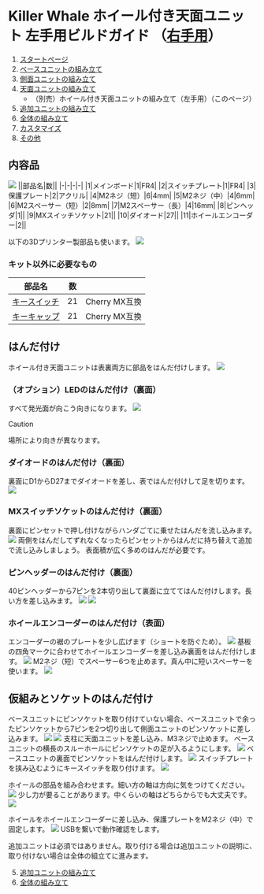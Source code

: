 # Killer Whale ホイール付き天面ユニット 左手用ビルドガイド （[右手用](../右手用/4_ホイール付き天面ユニット.md)）

1. [スタートページ](../README.md)
2. [ベースユニットの組み立て](../左手用/2_ベースユニット.md)
3. [側面ユニットの組み立て](../左手用/3_側面ユニット_トラックボール.md)
4. [天面ユニットの組み立て](../左手用/4_天面ユニット.md)
   - （別売）ホイール付き天面ユニットの組み立て（左手用）（このページ）
5. [追加ユニットの組み立て](../左手用/5_追加ユニット.md)
6. [全体の組み立て](../左手用/6_全体の組み立て.md)
7. [カスタマイズ](../左手用/7_カスタマイズ.md)
8. [その他](../左手用/8_その他.md)

## 内容品
![](../img/4_2_wheeltop_l/4_2_1_contents.jpg)
||部品名|数||
|-|-|-|-|
|1|メインボード|1|FR4|
|2|スイッチプレート|1|FR4|
|3|保護プレート|2|アクリル|
|4|M2ネジ（短）|6|4mm|
|5|M2ネジ（中）|4|6mm|
|6|M2スペーサー（短）|2|8mm|
|7|M2スペーサー（長）|4|16mm|
|8|ピンヘッダ|1||
|9|MXスイッチソケット|21||
|10|ダイオード|27||
|11|ホイールエンコーダー|2||

以下の3Dプリンター製部品も使います。
![](../img/4_2_wheeltop_l/IMG_3406.jpg)

### キット以外に必要なもの
|部品名|数||
|-|-|-|
|[キースイッチ](https://shop.yushakobo.jp/collections/all-switches)|21|Cherry MX互換|
|[キーキャップ](https://shop.yushakobo.jp/collections/keycaps)|21|Cherry MX互換|

## はんだ付け
ホイール付き天面ユニットは表裏両方に部品をはんだ付けします。
![](../img/4_2_wheeltop_l/4_2_2_overall.jpg)

### （オプション）LEDのはんだ付け（裏面）
すべて発光面が向こう向きになります。
![](../img/4_2_wheeltop_l/4_2_3_led.jpg)
> [!CAUTION]
> 場所により向きが異なります。

### ダイオードのはんだ付け（裏面）
裏面にD1からD27までダイオードを差し、表ではんだ付けして足を切ります。
![](../img/4_2_wheeltop_l/4_2_4_diodes.jpg)
### MXスイッチソケットのはんだ付け（裏面）
裏面にピンセットで押し付けながらハンダごてに乗せたはんだを流し込みます。
![](../img/4_2_wheeltop_l/4_2_5_sockets.jpg)
両側をはんだしてずれなくなったらピンセットからはんだに持ち替えて追加で流し込みしましょう。  表面積が広く多めのはんだが必要です。

### ピンヘッダーのはんだ付け（裏面）
40ピンヘッダーから7ピンを2本切り出して裏面に立ててはんだ付けします。長い方を差し込みます。
![](../img/c_pin_header_7.jpg)
![](../img/4_2_wheeltop_l/4_2_6_pinheaders.jpg)

### ホイールエンコーダーのはんだ付け（表面）
エンコーダーの裾のプレートを少し広げます（ショートを防ぐため）。
![](../img/c_whell.jpg)
基板の四角マークに合わせてホイールエンコーダーを差し込み裏面をはんだ付けします。
![](../img/4_2_wheeltop_l/4_2_7_encoders.jpg)
M2ネジ（短）でスペーサー6つを止めます。真ん中に短いスペーサーを使います。
![](../img/4_2_wheeltop_l/4_2_8_spacers.jpg)

## 仮組みとソケットのはんだ付け
ベースユニットにピンソケットを取り付けていない場合、ベースユニットで余ったピンソケットから7ピンを2つ切り出して側面ユニットのピンソケットに差し込みます。
![](../img/c_pin_socket_7.jpg)
![](../img/4_2_wheeltop_l/4_2_9_pinsockets.jpg)
支柱に天面ユニットを差し込み、M3ネジで止めます。  ベースユニットの横長のスルーホールにピンソケットの足が入るようにします。
![](../img/4_2_wheeltop_l/4_2_10_screws.jpg)
ベースユニットの裏面でピンソケットをはんだ付けします。
![](../img/4_2_wheeltop_l/4_2_11_base.jpg)
スイッチプレートを挟み込むようにキースイッチを取り付けます。
![](../img/4_2_wheeltop_l/4_2_12_keyswitches.jpg)


ホイールの部品を組み合わせます。細い方の軸は方向に気をつけてください。
![](../img/4_2_wheeltop_l/IMG_3348.jpg)
少し力が要ることがあります。中くらいの軸はどちらからでも大丈夫です。
![](../img/4_2_wheeltop_l/IMG_3351.jpg)


ホイールをホイールエンコーダーに差し込み、保護プレートをM2ネジ（中）で固定します。
![](../img/4_2_wheeltop_l/4_2_13_wheels.jpg)
USBを繋いで動作確認をします。

追加ユニットは必須ではありません。取り付ける場合は追加ユニットの説明に、取り付けない場合は全体の組立てに進みます。

5. [追加ユニットの組み立て](../左手用/5_追加ユニット.md)
6. [全体の組み立て](../左手用/6_全体の組み立て.md)
